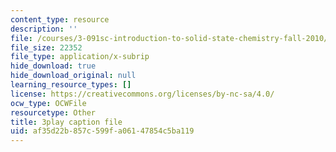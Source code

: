 ```yaml
---
content_type: resource
description: ''
file: /courses/3-091sc-introduction-to-solid-state-chemistry-fall-2010/af35d22b857c599fa06147854c5ba119_YwKqzngTcLw.vtt
file_size: 22352
file_type: application/x-subrip
hide_download: true
hide_download_original: null
learning_resource_types: []
license: https://creativecommons.org/licenses/by-nc-sa/4.0/
ocw_type: OCWFile
resourcetype: Other
title: 3play caption file
uid: af35d22b-857c-599f-a061-47854c5ba119
---
```

